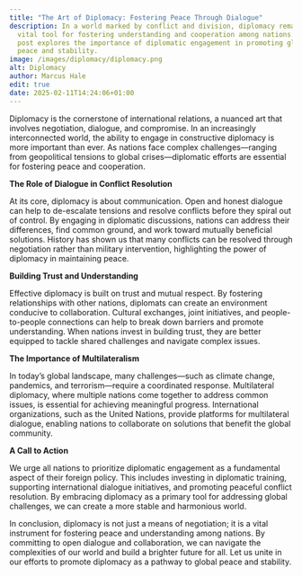 ```yaml
---
title: "The Art of Diplomacy: Fostering Peace Through Dialogue"
description: In a world marked by conflict and division, diplomacy remains a
  vital tool for fostering understanding and cooperation among nations. This
  post explores the importance of diplomatic engagement in promoting global
  peace and stability.
image: /images/diplomacy/diplomacy.png
alt: Diplomacy
author: Marcus Hale
edit: true
date: 2025-02-11T14:24:06+01:00
---
```

Diplomacy is the cornerstone of international relations, a nuanced art that involves negotiation, dialogue, and compromise. In an increasingly interconnected world, the ability to engage in constructive diplomacy is more important than ever. As nations face complex challenges—ranging from geopolitical tensions to global crises—diplomatic efforts are essential for fostering peace and cooperation.

**The Role of Dialogue in Conflict Resolution**

At its core, diplomacy is about communication. Open and honest dialogue can help to de-escalate tensions and resolve conflicts before they spiral out of control. By engaging in diplomatic discussions, nations can address their differences, find common ground, and work toward mutually beneficial solutions. History has shown us that many conflicts can be resolved through negotiation rather than military intervention, highlighting the power of diplomacy in maintaining peace.

**Building Trust and Understanding**

Effective diplomacy is built on trust and mutual respect. By fostering relationships with other nations, diplomats can create an environment conducive to collaboration. Cultural exchanges, joint initiatives, and people-to-people connections can help to break down barriers and promote understanding. When nations invest in building trust, they are better equipped to tackle shared challenges and navigate complex issues.

**The Importance of Multilateralism**

In today’s global landscape, many challenges—such as climate change, pandemics, and terrorism—require a coordinated response. Multilateral diplomacy, where multiple nations come together to address common issues, is essential for achieving meaningful progress. International organizations, such as the United Nations, provide platforms for multilateral dialogue, enabling nations to collaborate on solutions that benefit the global community.

**A Call to Action**

We urge all nations to prioritize diplomatic engagement as a fundamental aspect of their foreign policy. This includes investing in diplomatic training, supporting international dialogue initiatives, and promoting peaceful conflict resolution. By embracing diplomacy as a primary tool for addressing global challenges, we can create a more stable and harmonious world.

In conclusion, diplomacy is not just a means of negotiation; it is a vital instrument for fostering peace and understanding among nations. By committing to open dialogue and collaboration, we can navigate the complexities of our world and build a brighter future for all. Let us unite in our efforts to promote diplomacy as a pathway to global peace and stability.
